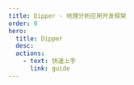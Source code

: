```yaml
---
title: Dipper - 地理分析应用开发框架
order: 0
hero:
  title: Dipper
  desc:
  actions:
    - text: 快速上手
      link: guide
---
```

